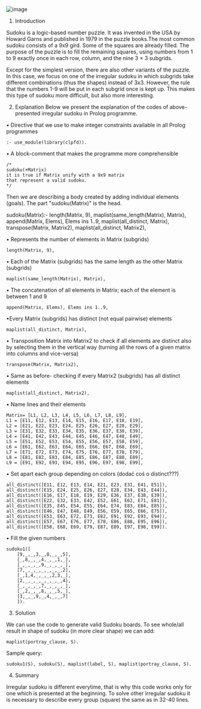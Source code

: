 ![image](https://user-images.githubusercontent.com/106586186/174310459-3d76a968-ceed-4e18-b1a7-12b9cc7667a9.png)



1. Introduction

Sudoku is a logic-based number puzzle. It was invented in the USA by Howard Garns and published in 1979 in the puzzle books.The most common sudoku consists of a 9x9 gird. Some of the squares are already filled. The purpose of the puzzle  is to fill the remaining squares, using numbers from 1 to 9 exactly once in each row, column, and the nine 3 × 3 subgrids. 

Except for the simplest version, there are also other variants of the puzzle. In this case, we focus on one of the irregular sudoku in which subgrids take different combinations (thus the shapes) instead of 3x3. However, the rule that the numbers 1-9 will be put in each subgrid once is kept up. This makes this type of sudoku more difficult, but also more interesting.




2. Explanation
Below we present the explanation of the codes of above-presented irregular sudoku in Prolog programme.

• Directive that we use to make integer constraints available in all Prolog programmes

	:- use_module(library(clpfd)).


• A block-comment that makes the programme more comprehensible

	/*
	sudoku(+Matrix)
	it is true if Matrix unify with a 9x9 matrix 
	that represent a valid sudoku. 
	*/

Then we are describing a body created by adding individual elements (goals). The part "sudoku(Matrix)" is the head.

sudoku(Matrix):-
	length(Matrix, 9),
	maplist(same_length(Matrix), Matrix),
	append(Matrix, Elems), Elems ins 1..9,
	maplist(all_distinct, Matrix),
	transpose(Matrix, Matrix2),
	maplist(all_distinct, Matrix2),
	
• Represents the number of elements in Matrix (subgrids)

	length(Matrix, 9),

• Each of the Matrix (subgrids) has the same length as the other Matrix (subgrids)

	maplist(same_length(Matrix), Matrix),


• The concatenation of all elements in Matrix; each of the element is between 1 and 9 

	append(Matrix, Elems), Elems ins 1..9,

•Every Matrix (subgrids) has distinct (not equal pairwise) elements

	maplist(all_distinct, Matrix),
			
• Transposition Matrix into Matrix2 to check if all elements are distinct also by selecting them in the vertical way (turning all the rows of a given matrix into columns and vice-versa)

	transpose(Matrix, Matrix2),
	
• Same as before- checking if every Matrix2 (subgrids) has all distinct elements

	maplist(all_distinct, Matrix2),
	

• Name lines and their elements

	Matrix= [L1, L2, L3, L4, L5, L6, L7, L8, L9],
	L1 = [E11, E12, E13, E14, E15, E16, E17, E18, E19],
	L2 = [E21, E22, E23, E24, E25, E26, E27, E28, E29],
	L3 = [E31, E32, E33, E34, E35, E36, E37, E38, E39],
	L4 = [E41, E42, E43, E44, E45, E46, E47, E48, E49],
	L5 = [E51, E52, E53, E54, E55, E56, E57, E58, E59],
	L6 = [E61, E62, E63, E64, E65, E66, E67, E68, E69],
	L7 = [E71, E72, E73, E74, E75, E76, E77, E78, E79],
	L8 = [E81, E82, E83, E84, E85, E86, E87, E88, E89],
	L9 = [E91, E92, E93, E94, E95, E96, E97, E98, E99],
	
• Set apart each group depending on colors (dodać coś o distinct???)

	all_distinct([E11, E12, E13, E14, E21, E23, E31, E41, E51]),
	all_distinct([E15, E24, E25, E26, E27, E28, E34, E43, E44]),
	all_distinct([E16, E17, E18, E19, E29, E36, E37, E38, E39]),
	all_distinct([E22, E32, E33, E42, E52, E61, E62, E71, E81]),
	all_distinct([E35, E45, E54, E55, E64, E74, E83, E84, E85]),
	all_distinct([E46, E47, E48, E49, E56, E59, E65, E66, E75]),
	all_distinct([E53, E63, E72, E73, E82, E91, E92, E93, E94]),
	all_distinct([E57, E67, E76, E77, E78, E86, E88, E95, E96]),
	all_distinct([E58, E68, E69, E79, E87, E89, E97, E98, E99]).

• Fill the given numbers  

	sudoku1([
		[9,_,_,3,_,8,_,_,5],
		[_,8,_,_,4,_,_,1,_],
		[_,_,_,_,9,_,_,_,_],
		[7,_,_,_,_,_,_,_,2],
		[_,1,4,_,_,_,2,3,_],
		[2,_,_,_,_,_,_,_,4],
		[_,_,_,_,7,_,_,_,_],
		[_,2,_,_,8,_,_,5,_],
		[3,_,_,9,_,4,_,_,7]
		]).
		
3. Solution	

We can use the code to generate valid Sudoku boards. To see whole/all result in shape of sudoku (in more clear shape) we can add:

	maplist(portray_clause, S).

Sample query: 

	sudoku1(S), sudoku(S), maplist(label, S), maplist(portray_clause, S).

4. Summary

Irregular sudoku is different everytime, that is why this code works only for one which is presented at the beginning. To solve other irregular sudoku it is necessary to describe every group (square) the same as in 32-40 lines. 
